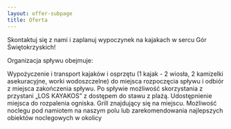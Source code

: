 ```yaml
---
layout: offer-subpage
title: Oferta
---
```

<Gallery images='[{"src":"../../static/images/Logo.png","alt":"cos"},{"src":"../../static/images/frame-17-3-.jpg","alt":"cos"}]' />

<Slider sliderElements='[{"title":"panel for restaurants","description":"An emergency service app that allows users to easily call for help and provide relevant authorities with personal information, exact location, and incident details."},{"title":"panel for restaurants","description":"An emergency service app that allows users to easily call for help and provide relevant authorities with personal information, exact location, and incident details."}]' />

Skontaktuj się z nami i zaplanuj wypoczynek na kajakach w sercu Gór Świętokrzyskich!

Organizacja spływu obejmuje: 

Wypożyczenie i transport kajaków i osprzętu (1 kajak - 2 wiosła, 2 kamizelki asekuracyjne, worki wodoszczelne) do miejsca rozpoczęcia spływu i odbiór z miejsca zakończenia spływu. Po spływie możliwość skorzystania z przystani „LOS KAYAKOS” z dostępem do stawu z plażą. Udostępnienie miejsca do rozpalenia ogniska. Grill znajdujący się na miejscu. Możliwość noclegu pod namiotem na naszym polu lub zarekomendowania najlepszych obiektów noclegowych w okolicy